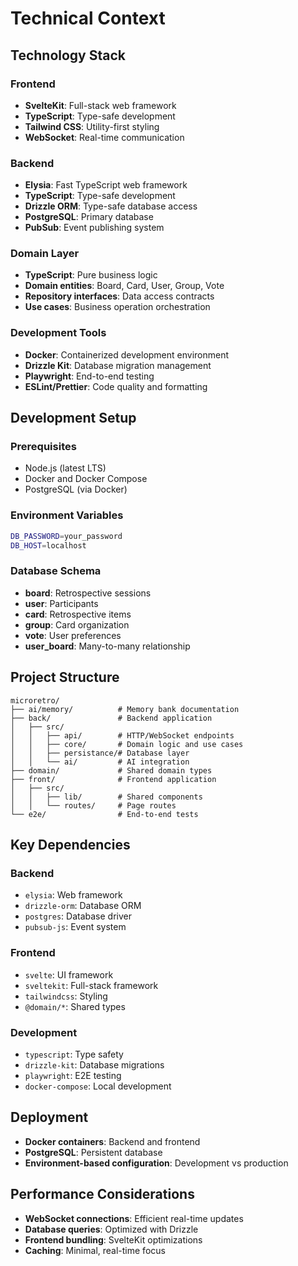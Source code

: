 # Technical Context

## Technology Stack

### Frontend
- **SvelteKit**: Full-stack web framework
- **TypeScript**: Type-safe development
- **Tailwind CSS**: Utility-first styling
- **WebSocket**: Real-time communication

### Backend
- **Elysia**: Fast TypeScript web framework
- **TypeScript**: Type-safe development
- **Drizzle ORM**: Type-safe database access
- **PostgreSQL**: Primary database
- **PubSub**: Event publishing system

### Domain Layer
- **TypeScript**: Pure business logic
- **Domain entities**: Board, Card, User, Group, Vote
- **Repository interfaces**: Data access contracts
- **Use cases**: Business operation orchestration

### Development Tools
- **Docker**: Containerized development environment
- **Drizzle Kit**: Database migration management
- **Playwright**: End-to-end testing
- **ESLint/Prettier**: Code quality and formatting

## Development Setup

### Prerequisites
- Node.js (latest LTS)
- Docker and Docker Compose
- PostgreSQL (via Docker)

### Environment Variables
```bash
DB_PASSWORD=your_password
DB_HOST=localhost
```

### Database Schema
- **board**: Retrospective sessions
- **user**: Participants
- **card**: Retrospective items
- **group**: Card organization
- **vote**: User preferences
- **user_board**: Many-to-many relationship

## Project Structure
```
microretro/
├── ai/memory/          # Memory bank documentation
├── back/               # Backend application
│   ├── src/
│   │   ├── api/        # HTTP/WebSocket endpoints
│   │   ├── core/       # Domain logic and use cases
│   │   ├── persistance/# Database layer
│   │   └── ai/         # AI integration
├── domain/             # Shared domain types
├── front/              # Frontend application
│   ├── src/
│   │   ├── lib/        # Shared components
│   │   └── routes/     # Page routes
└── e2e/                # End-to-end tests
```

## Key Dependencies

### Backend
- `elysia`: Web framework
- `drizzle-orm`: Database ORM
- `postgres`: Database driver
- `pubsub-js`: Event system

### Frontend
- `svelte`: UI framework
- `sveltekit`: Full-stack framework
- `tailwindcss`: Styling
- `@domain/*`: Shared types

### Development
- `typescript`: Type safety
- `drizzle-kit`: Database migrations
- `playwright`: E2E testing
- `docker-compose`: Local development

## Deployment
- **Docker containers**: Backend and frontend
- **PostgreSQL**: Persistent database
- **Environment-based configuration**: Development vs production

## Performance Considerations
- **WebSocket connections**: Efficient real-time updates
- **Database queries**: Optimized with Drizzle
- **Frontend bundling**: SvelteKit optimizations
- **Caching**: Minimal, real-time focus 